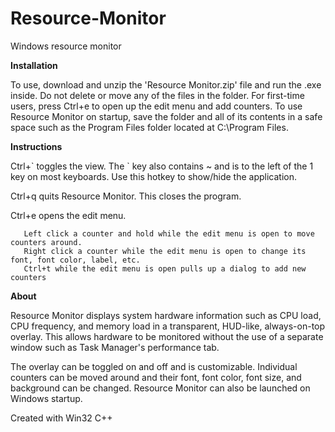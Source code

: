 # Resource-Monitor
Windows resource monitor

**Installation**

To use, download and unzip the 'Resource Monitor.zip' file and run the .exe inside. Do not delete or move any of the files in the folder. For first-time users, press Ctrl+e to open up the edit menu and add counters. To use Resource Monitor on startup, save the folder and all of its contents in a safe space such as the Program Files folder located at C:\Program Files.

**Instructions**

Ctrl+\` toggles the view. The ` key also contains ~ and is to the left of the 1 key on most keyboards. Use this hotkey to show/hide the application.

Ctrl+q quits Resource Monitor. This closes the program.

Ctrl+e opens the edit menu.

       Left click a counter and hold while the edit menu is open to move counters around.
       Right click a counter while the edit menu is open to change its font, font color, label, etc.
       Ctrl+t while the edit menu is open pulls up a dialog to add new counters
       
**About**

Resource Monitor displays system hardware information such as CPU load, CPU frequency, and memory load in a transparent, HUD-like, always-on-top overlay. This allows hardware to be monitored without the use of a separate window such as Task Manager's performance tab.

The overlay can be toggled on and off and is customizable. Individual counters can be moved around and their font, font color, font size, and background can be changed. Resource Monitor can also be launched on Windows startup.

Created with Win32 C++
